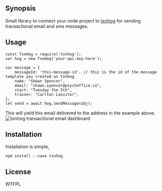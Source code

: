## Synopsis

Small library to connect your node project to [txnhog](https://txnhog.co) for sending transactional email and sms messages.

## Usage

```
const TxnHog = require('txnhog');
var hog = new TxnHog('your-api-key-here');

var message = {
	messageId: 'this-message-id', // this is the id of the message template you created on txnhog
	name: "Shawn Spencer",
	email: "shawn.spencer@psychoffice.co",
	start: "Tuesday the 5th",
	trainer: "Carlton Lassiter",
};
let send = await hog.SendMessage(obj);
```
This will yield this email delivered to the address in the example above.
![txnhog transactional email dashboard](https://txnhog.co/img/result.png)

## Installation

Installation is simple,
```
npm install --save txnhog
```

## License

WTFPL